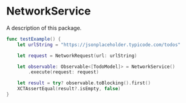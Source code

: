 # NetworkService

A description of this package.

```swift
func testExample() {
	let urlString = "https://jsonplaceholder.typicode.com/todos"

	let request = NetworkRequest(url: urlString)

	let observable: Observable<[TodoModel]> = NetworkService()
		.execute(request: request)

	let result = try? observable.toBlocking().first()
	XCTAssertEqual(result?.isEmpty, false)
}
```

